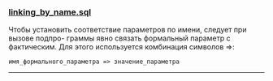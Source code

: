 ### [linking_by_name.sql](linking_by_name.sql)

Чтобы установить соответствие параметров по имени, следует при вызове подпро-
граммы явно связать формальный параметр с фактическим. Для этого используется
комбинация символов =>:

    имя_формального_параметра => значение_параметра

-------------------------------------------

